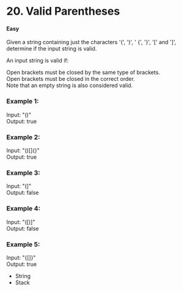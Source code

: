 # 20. Valid Parentheses   

#### Easy

Given a string containing just the characters '(', ')', '   {', '}', '[' and ']', determine if the input string is valid.

An input string is valid if:   

Open brackets must be closed by the same type of brackets.   
Open brackets must be closed in the correct order.   
Note that an empty string is also considered valid.   

### Example 1:   

Input: "()"   
Output: true   

### Example 2:   

Input: "()[]{}"   
Output: true   

### Example 3:   

Input: "(]"   
Output: false   

### Example 4:   

Input: "([)]"   
Output: false   

### Example 5:   

Input: "{[]}"   
Output: true   

* String
* Stack